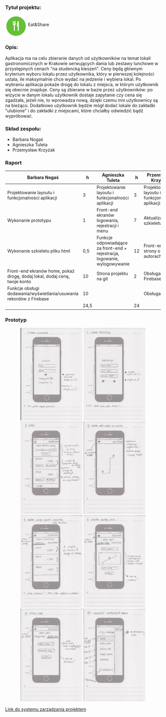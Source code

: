 ### Tytuł projektu:
<img src="App/merges/android/favicon.png" alt="Logo" width="70" height="70" align="middle"/> Eat&Share

### Opis:

Aplikacja ma na celu zbieranie danych od użytkowników na temat lokali gastronomicznych w Krakowie serwujących dania lub zestawy lunchowe w przystępnych cenach "na studencką kieszeń". Ceny będą głównym kryterium wyboru lokalu przez użytkownika, który w pierwszej kolejności ustala, ile maksymalnie chce wydać na jedzenie i wybiera lokal. Po wybraniu aplikacja pokaże drogę do lokalu z miejsca, w którym użytkownik się obecnie znajduje. Ceny są zbierane w bazie przez użytkowników: po wizycie w danym lokalu użytkownik dostaje zapytanie czy cena się zgadzała, jeżeli nie, to wprowadza nową, dzięki czemu inni użytkownicy są na bieżąco. Dodatkowo użytkownik będzie mógł dodać lokale do zakładki "ulubione" i do zakładki z miejscami, które chciałby odwiedzić bądź wypróbować.

### Skład zespołu:
-   Barbara Nogaś
-   Agnieszka Tuleta
-   Przemysław Krzyżak

### Raport

|Barbara Nogaś|h|Agnieszka Tuleta|h|Przemysław Krzyżak|h|
|-|-|-|-|-|-|
|Projektowanie layoutu i funkcjonalności aplikacji|3|Projektowanie layoutu i funkcjonalności aplikacji|3|Projektowanie layoutu i funkcjonalności aplikacji|3|
|Wykonanie prototypu|1|Front-end ekranów logowania, rejestracji i menu|7|Aktualizacja szkieletu|1|
|Wykonanie szkieletu pliku html| 0,5|Funkcje odpowiadające za front-end + rejestracja, logowanie, wylogowywanie|12|Front-end strony o autorach|0,5|
|Front-end ekranów home, pokaż drogę, dodaj lokal, dodaj cenę, twoje konto|10|Strona projektu na git|2|Obsługa Firebase|8|
|Funkcje obsługi dodawania/wyświetlania/usuwania rekordów z Firebase|10|||Obsługa Map|10|
||24,5||24||22,5|

	

### Prototyp
<p align="center"><img src="Prototyp/1%20ekran%20logowania.png" alt="Ekran logowania" width="200" height="300"/>
<img src="Prototyp/2%20ekran%20rejestracji.png" alt="Ekran rejestracji" width="200" height="300"/>
<img src="Prototyp/3%20ekran%20home.png" alt="Ekran home" width="200" height="300"/>
<img src="Prototyp/4%20ekran%20pokaz%20droge.png" alt="Ekran pokaż drogę" width="200" height="300"/>
<img src="Prototyp/5%20ekran%20twoje%20konto.png" alt="Ekran twoje konto" width="200" height="300"/>
<img src="Prototyp/6%20ekran%20dodaj%20lokal.png" alt"Ekran dodaj lokal" width="200" height="300"/>
<img src="Prototyp/7%20ekran%20dodaj%20cene.png" alt="Ekran dodaj cenę" width="200" height="300"/>
<img src="Prototyp/8%20hamburger%20menu.png" alt="Menu" width="200" height="300"/></p>


[Link do systemu zarządzania projektem](https://trello.com/b/FygUN620/eatshare)
